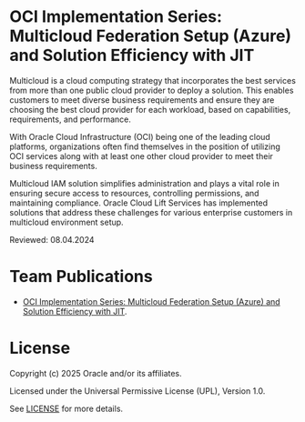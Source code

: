 # OCI Implementation Series: Multicloud Federation Setup (Azure) and Solution Efficiency with JIT

Multicloud is a cloud computing strategy that incorporates the best services from more than one public cloud provider to deploy a solution. This enables customers to meet diverse business requirements and ensure they are choosing the best cloud provider for each workload, based on capabilities, requirements, and performance.

With Oracle Cloud Infrastructure (OCI) being one of the leading cloud platforms, organizations often find themselves in the position of utilizing OCI services along with at least one other cloud provider to meet their business requirements.

Multicloud IAM solution simplifies administration and plays a vital role in ensuring secure access to resources, controlling permissions, and maintaining compliance. Oracle Cloud Lift Services has implemented solutions that address these challenges for various enterprise customers in multicloud environment setup. 

Reviewed: 08.04.2024

# Team Publications

- [OCI Implementation Series: Multicloud Federation Setup (Azure) and Solution Efficiency with JIT](https://blogs.oracle.com/futurestate/post/oci-implementation-series-multicloud-federation-setup-azure-solution-efficiency-with-jit). <!-- LIFT -->

# License

Copyright (c) 2025 Oracle and/or its affiliates.

Licensed under the Universal Permissive License (UPL), Version 1.0.

See [LICENSE](https://github.com/oracle-devrel/technology-engineering/blob/main/LICENSE) for more details.
